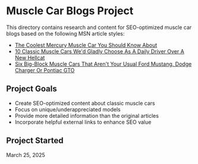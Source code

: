 # Muscle Car Blogs Project

This directory contains research and content for SEO-optimized muscle car blogs based on the following MSN article styles:

- [The Coolest Mercury Muscle Car You Should Know About](https://www.msn.com/en-us/autos/enthusiasts/the-coolest-mercury-muscle-car-you-should-know-about/ar-AA1sY6Bc)
- [10 Classic Muscle Cars We'd Gladly Choose As A Daily Driver Over A New Hellcat](https://www.msn.com/en-us/autos/enthusiasts/10-classic-muscle-cars-we-d-gladly-choose-as-a-daily-driver-over-a-new-hellcat/ss-AA1BuBbs)
- [Six Big-Block Muscle Cars That Aren't Your Usual Ford Mustang, Dodge Charger Or Pontiac GTO](https://www.msn.com/en-us/autos/classic-cars/six-big-block-muscle-cars-that-aren-t-your-usual-ford-mustang-dodge-charger-or-pontiac-gto/ar-AA1At6G9)

## Project Goals
- Create SEO-optimized content about classic muscle cars
- Focus on unique/underappreciated models
- Provide more detailed information than the original articles
- Incorporate helpful external links to enhance SEO value

## Project Started
March 25, 2025
